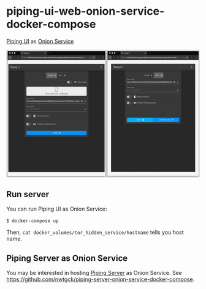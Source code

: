 # piping-ui-web-onion-service-docker-compose
[Piping UI](https://github.com/nwtgck/piping-ui-web) as [Onion Service](https://2019.www.torproject.org/docs/onion-services.html.en)

![Piping UI Onion Service](doc_assets/piping-ui-onion-service.gif)

## Run server

You can run Piping UI as Onion Service:
```console
$ docker-compose up
```

Then, `cat docker_volumes/tor_hidden_service/hostname` tells you host name.

## Piping Server as Onion Service

You may be interested in hosting [Piping Server](https://github.com/nwtgck/piping-server) as Onion Service. See <https://github.com/nwtgck/piping-server-onion-service-docker-compose>.
